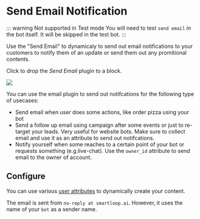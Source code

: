 # Send Email Notification

::: warning Not supported in Test mode
You will need to test `send email` in the bot itself. It will be skipped in the test bot.
:::

Use the "Send Email" to dynamicaly to send out email notifications to your customers to notify them of an update or send them out any promitional contents.

Click to drop the _Send Email_ plugin to a block.

![](./order-confirmation.png)

You can use the email plugin to send out notifcations for the following type of usecases:

* Send email when user does some actions, like order pizza using your bot
* Send a follow up email using campaign after some events or just to re-target your leads. Very useful for website bots. Make sure to collect email and use it as an attribute to send out notifcations.
* Notify yourself when some reaches to a certain point of your bot or requests something (e.g.live-chat). Use the `owner_id` attribute to send email to the owner of account.

## Configure
You can use various [user attributes](./user-attributes.md) to dynamically create your content.

The email is sent from `no-reply at smartloop.ai`. However, it uses the name of your `bot` as a sender name.
